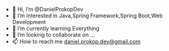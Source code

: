 - 👋 Hi, I’m @DanielProkopDev
- 👀 I’m interested in Java,Spring Framework,Spring Boot,Web Development
- 🌱 I’m currently learning Everything
- 💞️ I’m looking to collaborate on ...
- 📫 How to reach me daniel.prokop.dev@gmail.com

<!---
DanielProkopDev/DanielProkopDev is a ✨ special ✨ repository because its `README.md` (this file) appears on your GitHub profile.
You can click the Preview link to take a look at your changes.
--->
